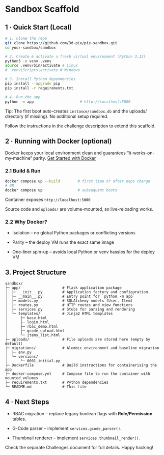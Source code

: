 # Sandbox Scaffold



## 1 · Quick Start (Local)

```bash
# 1. Clone the repo
git clone https://github.com/3d-pie/pie-sandbox.git
cd your-sandbox/sandbox

# 2. Create & activate a fresh virtual environment (Python 3.12)
python3 -m venv .venv
source .venv/bin/activate # Linux    
# .venv\Scripts\activate # Windows 

# 3. Install Python dependencies
pip install --upgrade pip
pip install -r requirements.txt

# 4. Run the app
python -m app                     # http://localhost:5000
```

Tip: The first boot auto-creates `instance/sandbox.db` and the uploads/
directory (if missing). No additional setup required.


Follow the instructions in the challenge description to extend this scaffold.


## 2 · Running with Docker (optional)

Docker keeps your local environment clean and guarantees “it-works-on-my-machine” parity. 
[Get Started with Docker](https://www.docker.com/get-started/)

### 2.1 Build & Run


```bash
docker compose up --build        # first time or after deps change
# OR
docker compose up                # subsequent boots
```

Container exposes `http://localhost:5000`

Source code and `uploads/` are volume-mounted, so live-reloading works.


### 2.2 Why Docker?

- Isolation – no global Python packages or conflicting versions

- Parity – the deploy VM runs the exact same image

- One-liner spin-up – avoids local Python or venv hassles for the deploy VM

## 3. Project Structure

```
sandbox/
├─ app/                   # Flask application package
│  ├─ __init__.py         # Application factory and configuration
│  ├─ __main__.py         # Entry point for `python -m app`
│  ├─ models.py           # SQLAlchemy models (User, Item)
│  ├─ routes.py           # HTTP routes and view functions
│  ├─ services.py         # Stubs for parsing and rendering
│  └─ templates/          # Jinja2 HTML templates
│      ├─ base.html
│      ├─ login.html
│      ├─ rbac_demo.html
│      ├─ gcode_upload.html
│      └─ items_list.html
├─ uploads/               # File uploads are stored here (empty by default)
├─ migrations/            # Alembic environment and baseline migration
│  ├─ env.py
│  └─ versions/
│      └─ 0001_initial.py
├─ Dockerfile             # Build instructions for containerising the app
├─ docker-compose.yml     # Compose file to run the container with mounted volumes
├─ requirements.txt       # Python dependencies
└─ README.md              # This file
```

## 4 · Next Steps

- RBAC migration – replace legacy boolean flags with **Role/Permission** tables.

- G-Code parser – implement `services.gcode_parser()`.

- Thumbnail renderer – implement `services.thumbnail_render()`.

Check the separate Challenges document for full details. Happy hacking!




